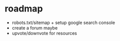 # roadmap
- robots.txt/sitemap + setup google search console
- create a forum maybe
- upvote/downvote for resources
